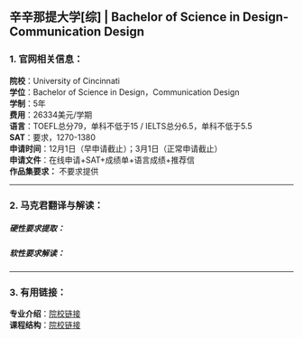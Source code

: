 ## 辛辛那提大学[综] | Bachelor of Science in Design-Communication Design


### 1. 官网相关信息：

**院校**：University of Cincinnati  
**学位**：Bachelor of Science in Design，Communication Design  
**学制**：5年  
**费用**：26334美元/学期  
**语言**：TOEFL总分79，单科不低于15 / IELTS总分6.5，单科不低于5.5  
**SAT**：要求，1270-1380    
**申请时间**：12月1日（早申请截止）；3月1日（正常申请截止）   
**申请文件**：在线申请+SAT+成绩单+语言成绩+推荐信  
**作品集要求：** 不要求提供



---


### 2. 马克君翻译与解读：

##### 硬性要求提取：
##### 软性要求解读：


---


### 3. 有用链接：

**专业介绍**：[院校链接](https://daap.uc.edu/academics/sod/programs/bs-communication)  
**课程结构**：[院校链接](https://daap.uc.edu/academics/sod/programs/bs-communication) 




